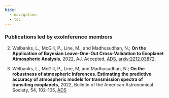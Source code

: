```yaml
---
hide:
  - navigation
  - toc
---
```


### Publications led by exoInference members

2. Welbanks, L., McGill, P., Line, M., and Madhusudhan, N.; **On the Application of Bayesian Leave-One-Out Cross-Validation to Exoplanet Atmospheric Analysis**, 2022, AJ, Accepted, [ADS](https://ui.adsabs.harvard.edu/abs/2022arXiv221203872W/abstract), [arxiv:2212.03872](https://arxiv.org/abs/2212.03872).

1. Welbanks, L., McGill, P., Line, M, and Madhusudhan, N.; **On the robustness of atmospheric inferences. Estimating the predictive accuracy of atmospheric models for transmission spectra of transiting exoplanets**, 2022, Bulletin of the American Astronomical Society, 54, 102-105, [ADS](https://ui.adsabs.harvard.edu/abs/2022BAAS...54e.105W/abstract) 



